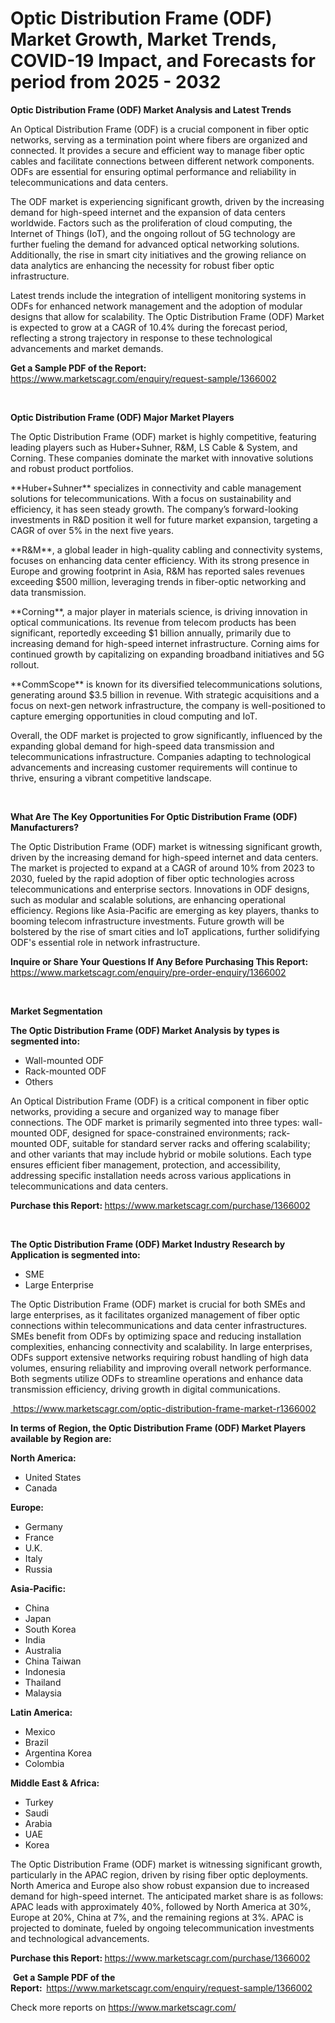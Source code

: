 <p><h1>Optic Distribution Frame (ODF) Market Growth, Market Trends, COVID-19 Impact, and Forecasts for period from 2025 - 2032</h1></p><p><strong>Optic Distribution Frame (ODF) Market Analysis and Latest Trends</strong></p>
<p><p>An Optical Distribution Frame (ODF) is a crucial component in fiber optic networks, serving as a termination point where fibers are organized and connected. It provides a secure and efficient way to manage fiber optic cables and facilitate connections between different network components. ODFs are essential for ensuring optimal performance and reliability in telecommunications and data centers.</p><p>The ODF market is experiencing significant growth, driven by the increasing demand for high-speed internet and the expansion of data centers worldwide. Factors such as the proliferation of cloud computing, the Internet of Things (IoT), and the ongoing rollout of 5G technology are further fueling the demand for advanced optical networking solutions. Additionally, the rise in smart city initiatives and the growing reliance on data analytics are enhancing the necessity for robust fiber optic infrastructure.</p><p>Latest trends include the integration of intelligent monitoring systems in ODFs for enhanced network management and the adoption of modular designs that allow for scalability. The Optic Distribution Frame (ODF) Market is expected to grow at a CAGR of 10.4% during the forecast period, reflecting a strong trajectory in response to these technological advancements and market demands.</p></p>
<p><strong>Get a Sample PDF of the Report:&nbsp;</strong> <a href="https://www.marketscagr.com/enquiry/request-sample/1366002?utm_campaign=2322&utm_medium=2&utm_source=Github&utm_content=ia&utm_term=25022025&utm_id=optic-distribution-frame-odf">https://www.marketscagr.com/enquiry/request-sample/1366002</a></p>
<p>&nbsp;</p>
<p><strong>Optic Distribution Frame (ODF) Major Market Players</strong></p>
<p><p>The Optic Distribution Frame (ODF) market is highly competitive, featuring leading players such as Huber+Suhner, R&M, LS Cable & System, and Corning. These companies dominate the market with innovative solutions and robust product portfolios.</p><p>**Huber+Suhner** specializes in connectivity and cable management solutions for telecommunications. With a focus on sustainability and efficiency, it has seen steady growth. The company’s forward-looking investments in R&D position it well for future market expansion, targeting a CAGR of over 5% in the next five years.</p><p>**R&M**, a global leader in high-quality cabling and connectivity systems, focuses on enhancing data center efficiency. With its strong presence in Europe and growing footprint in Asia, R&M has reported sales revenues exceeding $500 million, leveraging trends in fiber-optic networking and data transmission.</p><p>**Corning**, a major player in materials science, is driving innovation in optical communications. Its revenue from telecom products has been significant, reportedly exceeding $1 billion annually, primarily due to increasing demand for high-speed internet infrastructure. Corning aims for continued growth by capitalizing on expanding broadband initiatives and 5G rollout.</p><p>**CommScope** is known for its diversified telecommunications solutions, generating around $3.5 billion in revenue. With strategic acquisitions and a focus on next-gen network infrastructure, the company is well-positioned to capture emerging opportunities in cloud computing and IoT.</p><p>Overall, the ODF market is projected to grow significantly, influenced by the expanding global demand for high-speed data transmission and telecommunications infrastructure. Companies adapting to technological advancements and increasing customer requirements will continue to thrive, ensuring a vibrant competitive landscape.</p></p>
<p>&nbsp;</p>
<p><strong>What Are The Key Opportunities For Optic Distribution Frame (ODF) Manufacturers?</strong></p>
<p><p>The Optic Distribution Frame (ODF) market is witnessing significant growth, driven by the increasing demand for high-speed internet and data centers. The market is projected to expand at a CAGR of around 10% from 2023 to 2030, fueled by the rapid adoption of fiber optic technologies across telecommunications and enterprise sectors. Innovations in ODF designs, such as modular and scalable solutions, are enhancing operational efficiency. Regions like Asia-Pacific are emerging as key players, thanks to booming telecom infrastructure investments. Future growth will be bolstered by the rise of smart cities and IoT applications, further solidifying ODF's essential role in network infrastructure.</p></p>
<p><strong>Inquire or Share Your Questions If Any Before Purchasing This Report:</strong> <a href="https://www.marketscagr.com/enquiry/pre-order-enquiry/1366002?utm_campaign=2322&utm_medium=2&utm_source=Github&utm_content=ia&utm_term=25022025&utm_id=optic-distribution-frame-odf">https://www.marketscagr.com/enquiry/pre-order-enquiry/1366002</a></p>
<p>&nbsp;</p>
<p><strong>Market Segmentation</strong></p>
<p><strong>The Optic Distribution Frame (ODF) Market Analysis by types is segmented into:</strong></p>
<p><ul><li>Wall-mounted ODF</li><li>Rack-mounted ODF</li><li>Others</li></ul></p>
<p><p>An Optical Distribution Frame (ODF) is a critical component in fiber optic networks, providing a secure and organized way to manage fiber connections. The ODF market is primarily segmented into three types: wall-mounted ODF, designed for space-constrained environments; rack-mounted ODF, suitable for standard server racks and offering scalability; and other variants that may include hybrid or mobile solutions. Each type ensures efficient fiber management, protection, and accessibility, addressing specific installation needs across various applications in telecommunications and data centers.</p></p>
<p><strong>Purchase this Report:&nbsp;</strong><a href="https://www.marketscagr.com/purchase/1366002?utm_campaign=2322&utm_medium=2&utm_source=Github&utm_content=ia&utm_term=25022025&utm_id=optic-distribution-frame-odf">https://www.marketscagr.com/purchase/1366002</a></p>
<p>&nbsp;</p>
<p><strong>The Optic Distribution Frame (ODF) Market Industry Research by Application is segmented into:</strong></p>
<p><ul><li>SME</li><li>Large Enterprise</li></ul></p>
<p><p>The Optic Distribution Frame (ODF) market is crucial for both SMEs and large enterprises, as it facilitates organized management of fiber optic connections within telecommunications and data center infrastructures. SMEs benefit from ODFs by optimizing space and reducing installation complexities, enhancing connectivity and scalability. In large enterprises, ODFs support extensive networks requiring robust handling of high data volumes, ensuring reliability and improving overall network performance. Both segments utilize ODFs to streamline operations and enhance data transmission efficiency, driving growth in digital communications.</p></p>
<p><a href="https://www.marketscagr.com/optic-distribution-frame-market-r1366002?utm_campaign=2322&utm_medium=2&utm_source=Github&utm_content=ia&utm_term=25022025&utm_id=optic-distribution-frame-odf">&nbsp;https://www.marketscagr.com/optic-distribution-frame-market-r1366002</a></p>
<p><strong>In terms of Region, the Optic Distribution Frame (ODF) Market Players available by Region are:</strong></p>
<p>
    <p> <strong> North America: </strong>
        <ul>
            <li>United States</li>
            <li>Canada</li>
        </ul>
        </p> 
    <p> <strong> Europe: </strong>
        <ul>
            <li>Germany</li>
            <li>France</li>
            <li>U.K.</li>
            <li>Italy</li>
            <li>Russia</li>
        </ul>
        </p> 
    <p> <strong> Asia-Pacific: </strong>
        <ul>
            <li>China</li>
            <li>Japan</li>
            <li>South Korea</li>
            <li>India</li>
            <li>Australia</li>
            <li>China Taiwan</li>
            <li>Indonesia</li>
            <li>Thailand</li>
            <li>Malaysia</li>
        </ul>
        </p> 
    <p> <strong> Latin America: </strong>
        <ul>
            <li>Mexico</li>
            <li>Brazil</li>
            <li>Argentina Korea</li>
            <li>Colombia</li>
        </ul>
        </p> 
    <p> <strong> Middle East & Africa: </strong>
        <ul>
            <li>Turkey</li>
            <li>Saudi</li>
            <li>Arabia</li>
            <li>UAE</li>
            <li>Korea</li>
        </ul>
    </p>
    </p>
<p><p>The Optic Distribution Frame (ODF) market is witnessing significant growth, particularly in the APAC region, driven by rising fiber optic deployments. North America and Europe also show robust expansion due to increased demand for high-speed internet. The anticipated market share is as follows: APAC leads with approximately 40%, followed by North America at 30%, Europe at 20%, China at 7%, and the remaining regions at 3%. APAC is projected to dominate, fueled by ongoing telecommunication investments and technological advancements.</p></p>
<p><strong>Purchase this Report: </strong><a href="https://www.marketscagr.com/purchase/1366002?utm_campaign=2322&utm_medium=2&utm_source=Github&utm_content=ia&utm_term=25022025&utm_id=optic-distribution-frame-odf">https://www.marketscagr.com/purchase/1366002</a></p>
<p>&nbsp;<strong>Get a Sample PDF of the Report:&nbsp;&nbsp;</strong><a href="https://www.marketscagr.com/enquiry/request-sample/1366002?utm_campaign=2322&utm_medium=2&utm_source=Github&utm_content=ia&utm_term=25022025&utm_id=optic-distribution-frame-odf">https://www.marketscagr.com/enquiry/request-sample/1366002</a></p>
<p><strong></strong></p>
<p>Check more reports on <a href="https://www.marketscagr.com/?utm_campaign=2322&utm_medium=2&utm_source=Github&utm_content=ia&utm_term=25022025&utm_id=optic-distribution-frame-odf">https://www.marketscagr.com/</a></p>